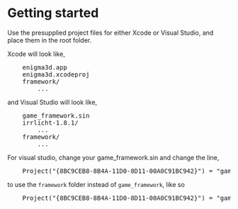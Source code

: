 # Getting started

Use the presupplied project files for either Xcode or Visual Studio, and place them in the root folder.

Xcode will look like,

<pre>
    enigma3d.app
    enigma3d.xcodeproj
    framework/
        ...
</pre>

and Visual Studio will look like,

<pre>
    game_framework.sin
    irrlicht-1.8.1/
        ...
    framework/
        ...
</pre>

For visual studio, change your game_framework.sin and change the line,

<pre>
    Project("{8BC9CEB8-8B4A-11D0-8D11-00A0C91BC942}") = "game_framework", "game_framework\game_framework.vcxproj", "{B8C1C195-DAFB-40A1-8F04-E4DEDDF1173A}"
</pre>

to use the `framework` folder instead of `game_framework`, like so

<pre>
    Project("{8BC9CEB8-8B4A-11D0-8D11-00A0C91BC942}") = "game_framework", "framework\game_framework.vcxproj", "{B8C1C195-DAFB-40A1-8F04-E4DEDDF1173A}"
</pre>

